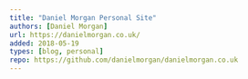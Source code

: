 ```yaml
---
title: "Daniel Morgan Personal Site"
authors: [Daniel Morgan]
url: https://danielmorgan.co.uk/
added: 2018-05-19
types: [blog, personal]
repo: https://github.com/danielmorgan/danielmorgan.co.uk
---
```

